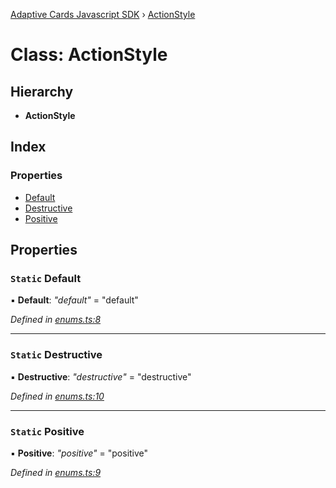 [Adaptive Cards Javascript SDK](../README.md) › [ActionStyle](actionstyle.md)

# Class: ActionStyle

## Hierarchy

* **ActionStyle**

## Index

### Properties

* [Default](actionstyle.md#static-default)
* [Destructive](actionstyle.md#static-destructive)
* [Positive](actionstyle.md#static-positive)

## Properties

### `Static` Default

▪ **Default**: *"default"* = "default"

*Defined in [enums.ts:8](https://github.com/microsoft/AdaptiveCards/blob/899191664/source/nodejs/adaptivecards/src/enums.ts#L8)*

___

### `Static` Destructive

▪ **Destructive**: *"destructive"* = "destructive"

*Defined in [enums.ts:10](https://github.com/microsoft/AdaptiveCards/blob/899191664/source/nodejs/adaptivecards/src/enums.ts#L10)*

___

### `Static` Positive

▪ **Positive**: *"positive"* = "positive"

*Defined in [enums.ts:9](https://github.com/microsoft/AdaptiveCards/blob/899191664/source/nodejs/adaptivecards/src/enums.ts#L9)*
